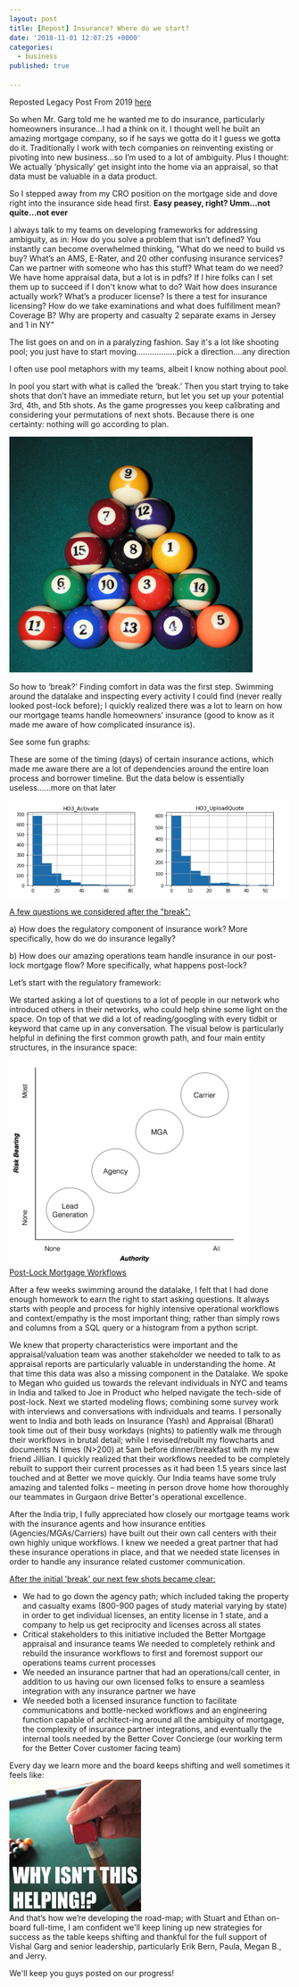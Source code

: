 ```yaml
---
layout: post
title: [Repost] Insurance? Where do we start?
date: '2018-11-01 12:07:25 +0000'
categories:
  - business
published: true

---
```

Reposted Legacy Post From 2019 [here](https://internal-blog.bettercover.com/insurance-what-where-do-we-start/ "insurance link")

So when Mr. Garg told me he wanted me to do insurance, particularly homeowners insurance…I had a think on it. I thought well he built an amazing mortgage company, so if he says we gotta do it I guess we gotta do it. Traditionally I work with tech companies on reinventing existing or pivoting into new business...so I’m used to a lot of ambiguity. Plus I thought: We actually ‘physically’ get insight into the home via an appraisal, so that data must be valuable in a data product.  

So I stepped away from my CRO position on the mortgage side and dove right into the insurance side head first. <b>Easy peasey, right?  Umm…not quite…not ever </b>

I always talk to my teams on developing frameworks for addressing ambiguity, as in: How do you solve a problem that isn’t defined? You instantly can become overwhelmed thinking, "What do we need to build vs buy? What’s an AMS, E-Rater, and 20 other confusing insurance services? Can we partner with someone who has this stuff? What team do we need? We have home appraisal data, but a lot is in pdfs? If I hire folks can I set them up to succeed if I don't know what to do? Wait how does insurance actually work? What’s a producer license? Is there a test for insurance licensing? How do we take examinations and what does fulfillment mean? Coverage B?  Why are property and casualty 2 separate exams in Jersey and 1 in NY"

The list goes on and on in a paralyzing fashion.  Say it's a lot like shooting pool; you just have to start moving………………pick a direction....any direction

I often use pool metaphors with my teams, albeit I know nothing about pool.  

In pool you start with what is called the ‘break.’ Then you start trying to take shots that don’t have an immediate return, but let you set up your potential 3rd, 4th, and 5th shots. As the game progresses you keep calibrating and considering your permutations of next shots.  Because there is one certainty: nothing will go according to plan.

![png](../images/insurance_post/Picture1.png)


So how to ‘break?’ Finding comfort in data was the first step. Swimming around the datalake and inspecting every activity I could find (never really looked post-lock before); I quickly realized there was a lot to learn on how our mortgage teams handle homeowners’ insurance (good to know as it made me aware of how complicated insurance is).  

See some fun graphs:

These are some of the timing (days) of certain insurance actions, which made me aware there are a lot of dependencies around the entire loan process and borrower timeline.  But the data below is essentially useless......more on that later

![png](../images/insurance_post/image.png)

<ins>A few questions we considered after the "break":</ins>

a) How does the regulatory component of insurance work? More specifically, how do we do insurance legally?

b) How does our amazing operations team handle insurance in our post-lock mortgage flow? More specifically, what happens post-lock?

Let’s start with the regulatory framework:

We started asking a lot of questions to a lot of people in our network who introduced others in their networks, who could help shine some light on the space. On top of that we did a lot of reading/googling with every tidbit or keyword that came up in any conversation. The visual below is particularly helpful in defining the first common growth path, and four main entity structures, in the insurance space:<br>

![png](../images/insurance_post/insurance_distribution_groups.png)
<br>
<ins>Post-Lock Mortgage Workflows</ins>

After a few weeks swimming around the datalake, I felt that I had done enough homework to earn the right to start asking questions. It always starts with people and process for highly intensive operational workflows and context/empathy is the most important thing; rather than simply rows and columns from a SQL query or a histogram from a python script.

We knew that property characteristics were important and the appraisal/valuation team was another stakeholder we needed to talk to as appraisal reports are particularly valuable in understanding the home. At that time this data was also a missing component in the Datalake. We spoke to Megan who guided us towards the relevant individuals in NYC and teams in India and talked to Joe in Product who helped navigate the tech-side of post-lock. Next we started modeling flows; combining some survey work with interviews and conversations with individuals and teams. I personally went to India and both leads on Insurance (Yash) and Appraisal (Bharat) took time out of their busy workdays (nights) to patiently walk me through their workflows in brutal detail; while I revised/rebuilt my flowcharts and documents N times (N>200) at 5am before dinner/breakfast with my new friend Jillian.   I quickly realized that their workflows needed to be completely rebuilt to support their current processes as it had been 1.5 years since last touched and at Better we move quickly. Our India teams have some truly amazing and talented folks – meeting in person drove home how thoroughly our teammates in Gurgaon drive Better's operational excellence.

After the India trip, I fully appreciated how closely our mortgage teams work with the insurance agents and how insurance entities (Agencies/MGAs/Carriers) have built out their own call centers with their own highly unique workflows. I knew we needed a great partner that had these insurance operations in place, and that we needed state licenses in order to handle any insurance related customer communication.

<ins>After the initial 'break' our next few shots became clear:</ins>

* We had to go down the agency path; which included taking the property and casualty exams (800-900 pages of study material varying by state) in order to get individual licenses, an entity license in 1 state, and a company to help us get reciprocity and licenses across all states
* Critical stakeholders to this initiative included the Better Mortgage appraisal and insurance teams
We needed to completely rethink and rebuild the insurance workflows to first and foremost support our operations teams current processes
* We needed an insurance partner that had an operations/call center, in addition to us having our own licensed folks to ensure a seamless integration with any insurance partner we have
* We needed both a licensed insurance function to facilitate communications and bottle-necked workflows and an engineering function capable of architect-ing around all the ambiguity of mortgage, the complexity of insurance partner integrations, and eventually the internal tools needed by the Better Cover Concierge (our working term for the Better Cover customer facing team)

Every day we learn more and the board keeps shifting and well sometimes it feels like:
<br>
![png](../images/insurance_post/help_pool.png)
<br>
And that’s how we’re developing the road-map; with Stuart and Ethan on-board full-time, I am confident we'll keep lining up new strategies for success as the table keeps shifting and thankful for the full support of Vishal Garg and senior leadership, particularly Erik Bern, Paula, Megan B., and Jerry.  

We'll keep you guys posted on our progress!



